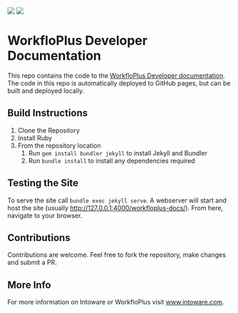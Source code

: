 ![](https://img.shields.io/github/license/intoware/workfloplus-docs) ![](https://img.shields.io/github/deployments/intoware/workfloplus-docs/github-pages)

# WorkfloPlus Developer Documentation

This repo contains the code to the [WorkfloPlus Developer documentation](https://intoware.github.io/workfloplus-docs). The code in this repo is automatically deployed to GitHub pages, but can be built and deployed locally.

## Build Instructions

1. Clone the Repository
1. Install Ruby
1. From the repository location
    1. Run `gem install bundler jekyll` to install Jekyll and Bundler
    1. Run `bundle install` to install any dependencies required

## Testing the Site

To serve the site call `bundle exec jekyll serve`. A webserver will start and host the site (usually http://127.0.0.1:4000/workfloplus-docs/). From here, navigate to your browser.

## Contributions

Contributions are welcome. Feel free to fork the repository, make changes and submit a PR.

## More Info

For more information on Intoware or WorkfloPlus visit www.intoware.com.